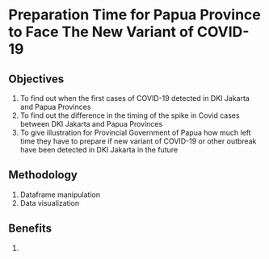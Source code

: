 # Preparation Time for Papua Province to Face The New Variant of COVID-19

## Objectives
1. To find out when the first cases of COVID-19 detected in DKI Jakarta and Papua Provinces
2. To find out the difference in the timing of the spike in Covid cases between DKI Jakarta and Papua Provinces
3. To give illustration for Provincial Government of Papua how much left time they have to prepare if new variant of COVID-19 or other outbreak have been detected in DKI Jakarta in the future

## Methodology
1. Dataframe manipulation
2. Data visualization

## Benefits
1. 

